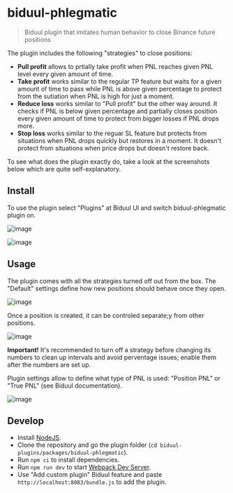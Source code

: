 # biduul-phlegmatic

> Biduul plugin that imitates human behavior to close Binance future positions

The plugin includes the following "strategies" to close positions:
- **Pull profit** allows to prtially take profit when PNL reaches given PNL level every given amount of time.
- **Take profit** works similar to the regular TP feature but waits for a given amount of time to pass while PNL is above given percentage to protect from the sutiation when PNL is high for just a moment.
- **Reduce loss** works similar to "Pull profit" but the other way around. It checks if PNL is below given percentage and partially closes position every given amount of time to protect from bigger losses if PNL drops more. 
- **Stop loss** works similar to the reguar SL feature but protects from situations when PNL drops quickly but restores in a moment. It doesn't protect from situations when price drops but doesn't restore back.

To see what does the plugin exactly do, take a look at the screenshots below which are quite self-explanatory.

## Install

To use the plugin select "Plugins" at Biduul UI and switch biduul-phlegmatic plugin on.

![image](https://user-images.githubusercontent.com/1082083/126187942-01e20216-9a70-415b-a590-44f7cbdce8a8.png)

![image](https://user-images.githubusercontent.com/1082083/126346192-9c529c1f-2786-4e18-80be-2412d4a1b4ab.png)

## Usage

The plugin comes with all the strategies turned off out from the box. The "Default" settings define how new positions should behave once they open.

![image](https://user-images.githubusercontent.com/1082083/126350917-045f2e7a-c27e-4a4c-a432-e37a1d08ca22.png)

Once a position is created, it can be controled separate;y from other positions.

![image](https://user-images.githubusercontent.com/1082083/126351059-fdf9b96d-0052-4d33-98f8-d1166b418f9f.png)

**Important!** It's recommended to turn off a strategy before changing its numbers to clean up intervals and avoid perventage issues; enable them after the numbers are set up.

Plugin settings allow to define what type of PNL is used: "Position PNL" or "True PNL" (see Biduul documentation).

![image](https://user-images.githubusercontent.com/1082083/126351574-05617fde-d148-4ec7-8690-a22106d1bdd1.png)


## Develop

- Install [NodeJS](https://nodejs.org/en/).
- Clone the repository and go the plugin folder (`cd biduul-plugins/packages/biduul-phlegmatic`).
- Run `npm ci` to install dependencies.
- Run `npm run dev` to start [Webpack Dev Server](https://webpack.js.org/configuration/dev-server/).
- Use "Add custom plugin" Biduul feature and paste `http://localhost:8083/bundle.js` to add the plugin.
